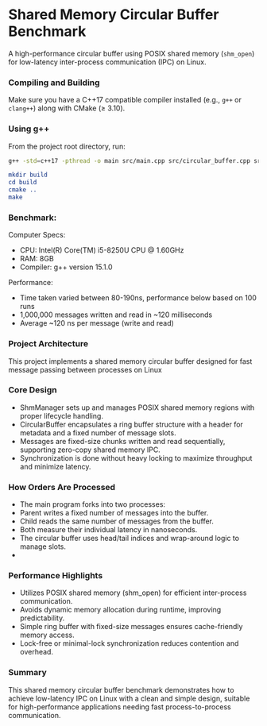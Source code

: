 # Shared Memory Circular Buffer Benchmark

A high-performance circular buffer using POSIX shared memory (`shm_open`) for low-latency inter-process communication (IPC) on Linux.

### Compiling and Building

Make sure you have a C++17 compatible compiler installed (e.g., `g++` or `clang++`) along with CMake (≥ 3.10).

### Using g++

From the project root directory, run:

```bash
g++ -std=c++17 -pthread -o main src/main.cpp src/circular_buffer.cpp src/shm_manager.cpp
```

```CMake
mkdir build
cd build
cmake ..
make
```

### Benchmark:
Computer Specs: 
- CPU: Intel(R) Core(TM) i5-8250U CPU @ 1.60GHz
- RAM: 8GB
- Compiler: g++ version 15.1.0

Performance:
- Time taken varied between 80-190ns, performance below based on 100 runs 
- 1,000,000 messages written and read in ~120 milliseconds
- Average ~120 ns per message (write and read)

### Project Architecture

This project implements a shared memory circular buffer designed for fast message passing between processes on Linux

### Core Design

- ShmManager sets up and manages POSIX shared memory regions with proper lifecycle handling.
- CircularBuffer encapsulates a ring buffer structure with a header for metadata and a fixed number of message slots.
- Messages are fixed-size chunks written and read sequentially, supporting zero-copy shared memory IPC.
- Synchronization is done without heavy locking to maximize throughput and minimize latency.

### How Orders Are Processed

- The main program forks into two processes:
- Parent writes a fixed number of messages into the buffer.
- Child reads the same number of messages from the buffer.
- Both measure their individual latency in nanoseconds.
- The circular buffer uses head/tail indices and wrap-around logic to manage slots.
- 
### Performance Highlights

- Utilizes POSIX shared memory (shm_open) for efficient inter-process communication.
- Avoids dynamic memory allocation during runtime, improving predictability.
- Simple ring buffer with fixed-size messages ensures cache-friendly memory access.
- Lock-free or minimal-lock synchronization reduces contention and overhead.

### Summary
This shared memory circular buffer benchmark demonstrates how to achieve low-latency IPC on Linux with a clean and simple design, suitable for high-performance applications needing fast process-to-process communication.
